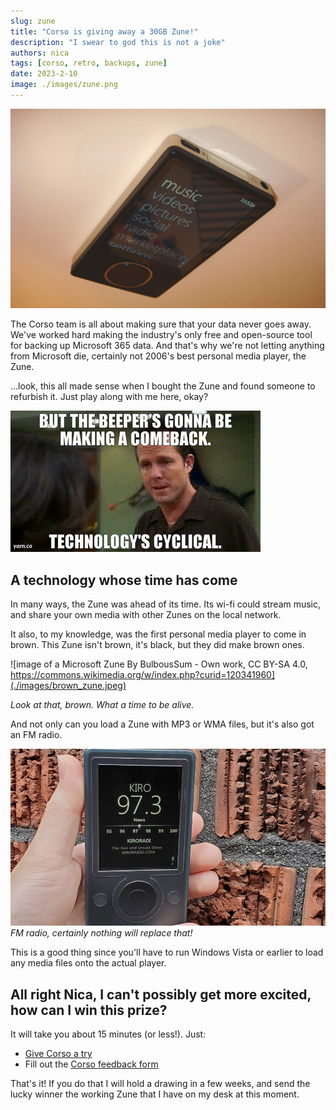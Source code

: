 ```yaml
---
slug: zune
title: "Corso is giving away a 30GB Zune!"
description: "I swear to god this is not a joke"
authors: nica
tags: [corso, retro, backups, zune]
date: 2023-2-10
image: ./images/zune.png
---
```


![image of a Microsoft Zune](./images/zune.png)

The Corso team is all about making sure that your data never goes away.
We've worked hard making the industry's only free and open-source tool for backing up Microsoft 365 data.
And that's why we're not letting anything from Microsoft die, certainly not 2006's best personal media player, the Zune.

…look, this all made sense when I bought the Zune and found someone to refurbish it. Just play along with me here, okay?

<!-- truncate -->

![A gif from the show 30 Rock with a character insisting 'beepers are about to make a big comeback, technology is cyclical'](./images/cyclical.gif)

## A technology whose time has come

In many ways, the Zune was ahead of its time. Its wi-fi could stream music, and share your own media with other
Zunes on the local network.

It also, to my knowledge, was the first personal media player to come in brown. This Zune isn't brown, it's black,
but they did make brown ones.

![image of a Microsoft Zune By BulbousSum - Own work, CC BY-SA 4.0, https://commons.wikimedia.org/w/index.php?curid=120341960](./images/brown_zune.jpeg)

*Look at that, brown. What a time to be alive.*

And not only can you load a Zune with MP3 or WMA files, but it's also got an FM radio.

![image of a zune tuning in FM radio](./images/radio_zune.jpeg)
*FM radio, certainly nothing will replace that!*

This is a good thing since you'll have to run Windows Vista or earlier to load any media files onto the actual player.

## All right Nica, I can't possibly get more excited, how can I win this prize?

It will take you about 15 minutes (or less!). Just:

* [Give Corso a try](https://corsobackup.io/docs/quickstart/)
* Fill out the [Corso feedback form](https://forms.microsoft.com/r/mRVNKqeKDp)

That's it! If you do that I will hold a drawing in a few weeks, and send the lucky winner the working Zune that
I have on my desk at this moment.
